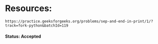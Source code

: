 # Resources: 
    https://practice.geeksforgeeks.org/problems/sep-and-end-in-print/1/?track=fork-python&batchId=119
    
#### Status: Accepted